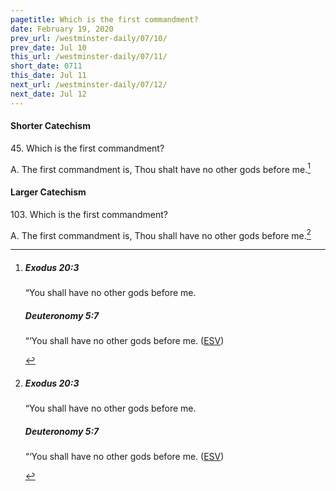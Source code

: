 ```yaml
---
pagetitle: Which is the first commandment?
date: February 19, 2020
prev_url: /westminster-daily/07/10/
prev_date: Jul 10
this_url: /westminster-daily/07/11/
short_date: 0711
this_date: Jul 11
next_url: /westminster-daily/07/12/
next_date: Jul 12
---
```


#### Shorter Catechism

45\. Which is the first commandment?

A. The first commandment is, Thou shalt have no other gods before me.[^fnref:wsc1]


[^fnref:wsc1]: <div class="esv"><h5>Exodus 20:3</h5> <div class="esv-text"><p id="p02020003.01-1">&#8220;You shall have no other gods before me.</p> </div><h5>Deuteronomy 5:7</h5> <div class="esv-text"><p id="p05005007.01-2">&#8220;&#8216;You shall have no other gods before me.  (<a href="http://www.esv.org" class="copyright">ESV</a>)</p> </div> </div>


#### Larger Catechism

103\. Which is the first commandment?

A. The first commandment is, Thou shall have no other gods before me.[^fnref:wlc1]


[^fnref:wlc1]: <div class="esv"><h5>Exodus 20:3</h5> <div class="esv-text"><p id="p02020003.01-1">&#8220;You shall have no other gods before me.</p> </div><h5>Deuteronomy 5:7</h5> <div class="esv-text"><p id="p05005007.01-2">&#8220;&#8216;You shall have no other gods before me.  (<a href="http://www.esv.org" class="copyright">ESV</a>)</p> </div> </div>

